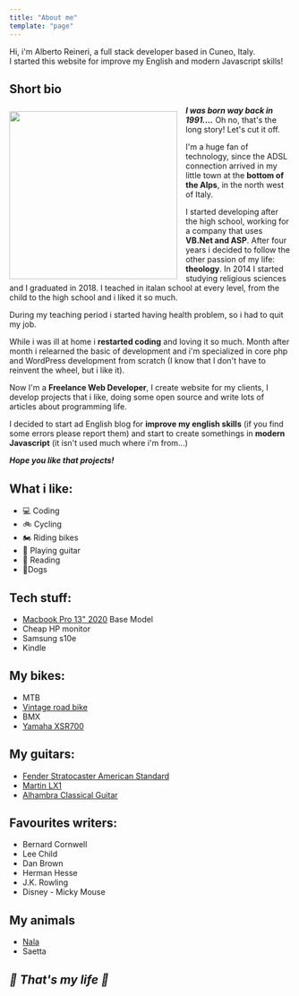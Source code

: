 ```yaml
---
title: "About me"
template: "page"
---
```


Hi, i'm Alberto Reineri, a full stack developer based in Cuneo, Italy.  
I started this website for improve my English and modern Javascript skills!


## Short bio
<img style="float: left; height:300px;padding-right:15px;padding-top:10px" src="/media/me2.jpeg">

***I was born way back in 1991....*** Oh no, that's the long story! Let's cut it off.

I'm a huge fan of technology, since the ADSL connection arrived in my little town at the **bottom of the Alps**, in the north west of Italy.

I started developing after the high school, working for a company that uses **VB.Net and ASP**. After four years
i decided to follow the other passion of my life: **theology**.
In 2014 I started studying religious sciences and I graduated in 2018. I teached in italan school at every level, from the child to the high school and i liked it so much.

During my teaching period i started having health problem, so i had to quit my job.

While i was ill at home i **restarted coding** and loving it so much. Month after month i relearned the basic of development and i'm specialized in core php and WordPress development from scratch (I know that I don't have to reinvent the wheel, but i like it).

Now I'm a **Freelance Web Developer**, I create website for my clients, I develop projects that i like, doing some open source and write lots of articles about programming life.

I decided to start ad English blog for **improve my english skills** (if you find some errors please report them) and start to create somethings in **modern Javascript** (it isn't used much where i'm from...)

***Hope you like that projects!***



## What i like:

- 💻 Coding
- 🚲 Cycling
- 🏍 Riding bikes
- 🎸 Playing guitar
- 📖 Reading 
-  🦮Dogs

## Tech stuff:
- [Macbook Pro 13" 2020](https://www.instagram.com/p/CBijtT3KQUS/) Base Model
- Cheap HP monitor
- Samsung s10e
- Kindle

## My bikes:
- MTB
- [Vintage road bike](https://www.instagram.com/p/B1ZUnTniPJS/)
- BMX
- [Yamaha XSR700](https://www.instagram.com/p/B4p9YahK8-X/)

## My guitars:
- [Fender Stratocaster American Standard](https://www.instagram.com/p/BYJir-mlJu4/)
- [Martin LX1](https://www.facebook.com/photo.php?fbid=10203068341539091&set=t.1316913128&type=3)
- [Alhambra Classical Guitar](https://www.facebook.com/photo.php?fbid=10202693697926388&set=pb.1316913128.-2207520000..&type=3)

## Favourites writers:
- Bernard Cornwell
- Lee Child
- Dan Brown
- Herman Hesse
- J.K. Rowling
- Disney - Micky Mouse

## My animals
- [Nala](https://www.instagram.com/p/CA43TArKIxi/)
- Saetta


## ***🤙 That's my life 🤙***
